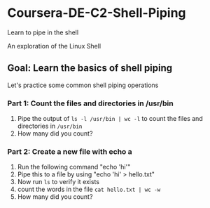 # Coursera-DE-C2-Shell-Piping
Learn to pipe in the shell


An exploration of the Linux Shell

## Goal:   Learn the basics of shell piping

Let's practice some common shell piping operations

### Part 1: Count the files and directories in /usr/bin

1.  Pipe the output of `ls -l /usr/bin | wc -l` to count the files and directories in `/usr/bin`
2.  How many did you count?

### Part 2:  Create a new file with echo a

1.  Run the following command "echo 'hi'"
2.  Pipe this to a file by using "echo 'hi' > hello.txt"
3.  Now run `ls` to verify it exists
4.  count the words in the file `cat hello.txt | wc -w`
5.  How many did you count?
